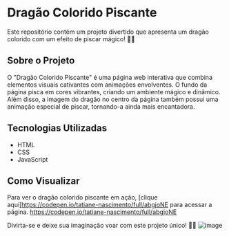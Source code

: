 
# Dragão Colorido Piscante

Este repositório contém um projeto divertido que apresenta um dragão colorido com um efeito de piscar mágico! 🐉✨

## Sobre o Projeto

O "Dragão Colorido Piscante" é uma página web interativa que combina elementos visuais cativantes com animações envolventes. O fundo da página pisca em cores vibrantes, criando um ambiente mágico e dinâmico. Além disso, a imagem do dragão no centro da página também possui uma animação especial de piscar, tornando-a ainda mais encantadora.

## Tecnologias Utilizadas

- HTML
- CSS
- JavaScript

## Como Visualizar

Para ver o dragão colorido piscante em ação, [clique aqui]https://codepen.io/tatiane-nascimento/full/abgjoNE para acessar a página.
https://codepen.io/tatiane-nascimento/full/abgjoNE

Divirta-se e deixe sua imaginação voar com este projeto único! 🌟🔮
![image](https://github.com/user-attachments/assets/e011a2fd-b2fb-47e0-9b3f-9e78b4d33a71)
